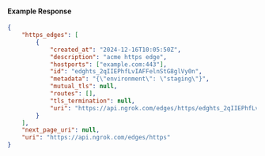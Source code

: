 <!-- Code generated for API Clients. DO NOT EDIT. -->

#### Example Response

```json
{
	"https_edges": [
		{
			"created_at": "2024-12-16T10:05:50Z",
			"description": "acme https edge",
			"hostports": ["example.com:443"],
			"id": "edghts_2qIIEPhfLvIAFFelnStG8glVy0n",
			"metadata": "{\"environment\": \"staging\"}",
			"mutual_tls": null,
			"routes": [],
			"tls_termination": null,
			"uri": "https://api.ngrok.com/edges/https/edghts_2qIIEPhfLvIAFFelnStG8glVy0n"
		}
	],
	"next_page_uri": null,
	"uri": "https://api.ngrok.com/edges/https"
}
```
